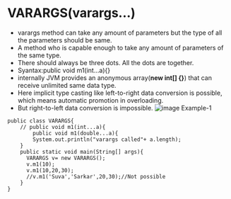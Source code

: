# VARARGS(varargs...)
- varargs method can take any amount of parameters but the type of all the parameters should be same.
- A method who is capable enough to take any amount of parameters of the same type.
- There should always be three dots. All the dots are together.
- Syantax:public void m1(int...a){}
- internally JVM provides an anonymous array(**new int[] {}**) that can receive unlimited same data type.
- Here implicit type casting like left-to-right data conversion is possible, which means automatic promotion in overloading.
- But right-to-left data conversion is impossible.
![image](https://github.com/user-attachments/assets/c6d983b2-f26d-40f5-bd24-4c8534afc7a3)
Example-1
```
public class VARARGS{
    // public void m1(int...a){
        public void m1(double...a){
        System.out.println("varargs called"+ a.length);
    }
    public static void main(String[] args){
      VARARGS v= new VARARGS();
      v.m1(10);
      v.m1(10,20,30);
      //v.m1('Suva','Sarkar',20,30);//Not possible
    }
}
```
